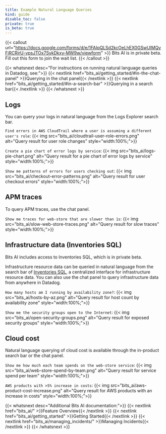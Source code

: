 ```yaml
---
title: Example Natural Language Queries
kind: guide
disable_toc: false
private: true
is_beta: true
---
```


{{< callout url="https://docs.google.com/forms/d/e/1FAIpQLSd2kcOeLhEX0GSwUIMQyFjRCRirU-vpsJTOx7SykDkxy-MW9w/viewform" >}}
Bits AI is in private beta. Fill out this form to join the wait list.
{{< /callout >}} 

{{< whatsnext desc="For instructions on running natural language queries in Datadog, see:">}}
    {{< nextlink href="bits_ai/getting_started/#in-the-chat-panel" >}}Querying in the chat panel{{< /nextlink >}}
    {{< nextlink href="bits_ai/getting_started/#in-a-search-bar" >}}Querying in a search bar{{< /nextlink >}}
{{< /whatsnext >}}

## Logs
You can query your logs in natural language from the Logs Explorer search bar.

`Find errors in AWS CloudTrail where a user is assuming a different user's role`:
{{< img src="bits_ai/cloudtrail-user-role-errors.png" alt="Query result for user role changes" style="width:100%;">}}

`Create a pie chart of error logs by service`:
{{< img src="bits_ai/logs-pie-chart.png" alt="Query result for a pie chart of error logs by service" style="width:100%;">}}

`Show me patterns of errors for users checking out`:
{{< img src="bits_ai/checkout-error-patterns.png" alt="Query result for user checkout errors" style="width:100%;">}}

## APM traces

To query APM traces, use the chat panel.

`Show me traces for web-store that are slower than 1s`:
{{< img src="bits_ai/slow-web-store-traces.png" alt="Query result for slow traces" style="width:100%;">}}

## Infrastructure data (Inventories SQL)

<div class="alert alert-info">Bits AI includes access to Inventories SQL, which is in private beta.</div>

Infrastructure resource data can be queried in natural language from the search bar of [Inventories SQL][3], a centralized interface for infrastructure resource data. You can also use the chat panel to query infrastructure data from anywhere in Datadog.

`How many hosts am I running by availability zone?`:
{{< img src="bits_ai/hosts-by-az.png" alt="Query result for host count by availability zone" style="width:100%;">}}

`Show me the security groups open to the Internet`:
{{< img src="bits_ai/open-security-groups.png" alt="Query result for exposed security groups" style="width:100%;">}}

## Cloud cost

Natural language querying of cloud cost is available through the in-product search bar or the chat panel.

`Show me how much each team spends on the web-store service`:
{{< img src="bits_ai/web-store-spend-by-team.png" alt="Query result for service spend per team" style="width:100%;">}}

`AWS products with >5% increase in costs`:
{{< img src="bits_ai/aws-product-cost-increase.png" alt="Query result for AWS products with an increase in costs" style="width:100%;">}}

{{< whatsnext desc="Additional Bits AI documentation:">}}
    {{< nextlink href="bits_ai/" >}}Feature Overview{{< /nextlink >}}
    {{< nextlink href="bits_ai/getting_started" >}}Getting Started{{< /nextlink >}}
    {{< nextlink href="bits_ai/managing_incidents/" >}}Managing Incidents{{< /nextlink >}}
{{< /whatsnext >}}

[3]: https://app.datadoghq.com/inventories/sql